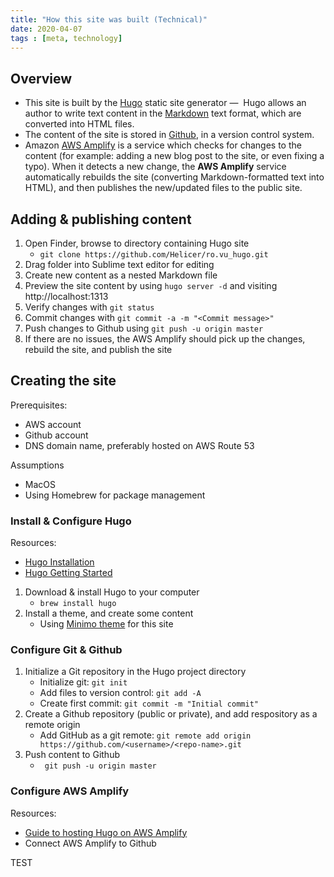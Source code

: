 ```yaml
---
title: "How this site was built (Technical)"
date: 2020-04-07
tags : [meta, technology]
---
```


## Overview
* This site is built by the [Hugo](https://gohugo.io/) static site generator —  Hugo allows an author to write text content in the [Markdown](https://en.wikipedia.org/wiki/Markdown) text format, which are converted into HTML files.
* The content of the site is stored in [Github](https://github.com/), in a version control system.
* Amazon [AWS Amplify](https://aws.amazon.com/amplify/) is a service which checks for changes to the content (for example: adding a new blog post to the site, or even fixing a typo). When it detects a new change, the **AWS Amplify** service automatically rebuilds the site (converting Markdown-formatted text into HTML), and then publishes the new/updated files to the public site.




## Adding & publishing content
1. Open Finder, browse to directory containing Hugo site
	* `git clone https://github.com/Helicer/ro.vu_hugo.git`
1. Drag folder into Sublime text editor for editing
1. Create new content as a nested Markdown file
1. Preview the site content by using `hugo server -d` and visiting http://localhost:1313
1. Verify changes with `git status`
1. Commit changes with `git commit -a -m "<Commit message>"`
1. Push changes to Github using `git push -u origin master`
1. If there are no issues, the AWS Amplify should pick up the changes, rebuild the site, and publish the site



## Creating the site
Prerequisites:
* AWS account
* Github account
* DNS domain name, preferably hosted on AWS Route 53

Assumptions
* MacOS
* Using Homebrew for package management

### Install & Configure Hugo
Resources:
* [Hugo Installation](https://gohugo.io/getting-started/installing/)
* [Hugo Getting Started](https://gohugo.io/getting-started/quick-start/)
1.  Download & install Hugo to your computer
	* `brew install hugo`
1. Install a theme, and create some content
	* Using [Minimo theme](https://minimo.netlify.com/) for this site

### Configure Git & Github
1. Initialize a Git repository in the Hugo project directory
	* Initialize git: `git init` 
	* Add files to version control: `git add -A`
	* Create first commit: `git commit -m "Initial commit"`
1. Create a Github repository (public or private), and add respository as a remote origin
	* Add GitHub as a git remote: `git remote add origin https://github.com/<username>/<repo-name>.git`
1. Push content to Github
	* ` git push -u origin master`

### Configure AWS Amplify
Resources:
* [Guide to hosting Hugo on AWS Amplify](https://gohugo.io/hosting-and-deployment/hosting-on-aws-amplify/)
* Connect AWS Amplify to Github

TEST
